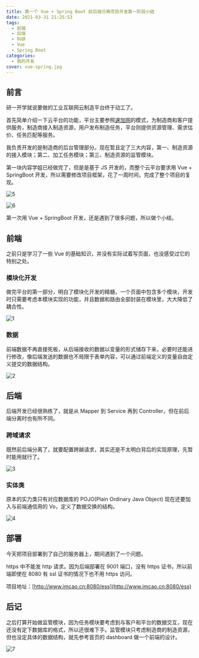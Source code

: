 ```yaml
---
title: 第一个 Vue + Spring Boot 前后端分离项目开发第一阶段小结
date: 2021-03-31 21:25:53
tags:
  - 前端
  - 后端
  - 科研
  - Vue
  - Spring Boot
categories:
  - 我的开发
cover: vue-spring.jpg
---
```


## 前言

研一开学就说要做的工业互联网云制造平台终于动工了。

首先简单介绍一下云平台的功能，平台主要参照[速加网](https://www.sogaa.net/)的模式，为制造商和客户提供服务，制造商接入制造资源，用户发布制造任务，平台则提供资源管理、需求估价、任务匹配等服务。

我负责开发的是制造商的后台管理部分。现在暂且定了三大内容，第一、制造资源的接入模块；第二、加工任务模块；第三、制造资源的监管模块。

第一块内容学姐已经做完了，但是是基于 JS 开发的，而整个云平台要求用 Vue + SpringBoot 开发，所以需要修改项目框架，花了一周时间，完成了整个项目的复现。

![5](source@/5.jpg)

![6](source@/6.jpg)

第一次用 Vue + SpringBoot 开发，还是遇到了很多问题，所以做个小结。

## 前端

之前只是学习了一些 Vue 的基础知识，并没有实际试着写页面，也没感受过它的特别之处。

### 模块化开发

做完平台的第一部分，明白了模块化开发的精髓，一个页面中包含多个模块，开发时只需要考虑本模块实现的功能，并且数据和路由全部封装在模块里，大大降低了耦合性。

![1](source@/1.jpg)

### 数据

前端数据不再直接死板，从后端接收的数据以变量的形式储存下来，必要时还能进行修改，像后端发送的数据也不局限于表单内容，可以通过前端定义的变量自由定义提交的数据结构。

![2](source@/2.jpg)

## 后端

后端开发已经很熟练了，就是从 Mapper 到 Service 再到 Controller，但在前后端分离时也有所不同。

### 跨域请求

既然前后端分离了，就要配置跨越请求，其实还是不太明白背后的实现原理，先暂时能用就行了。

![3](source@/3.jpg)

### 实体类

原本的实力类只有对应数据库的 POJO(Plain Ordinary Java Object) 现在还要加入与前端通信用的 Vo，定义了数据交换的结构。

![4](source@/4.jpg)

## 部署

今天把项目部署到了自己的服务器上，期间遇到了一个问题。

https 中不能发 http 请求。因为后端部署在 9001 端口，没有 https 证书，所以前端即使在 8080 有 ssl 证书的情况下也不用 https 访问。

项目地址：[http://www.imcao.cn:8080/ess](http://www.imcao.cn:8080/ess)

## 后记

之后打算开始做监管模块，因为任务模块要考虑到与客户和平台的数据交互，现在还没有定下数据库的格式，所以还很难下手。监管模块只考虑制造商的制造资源，但也没定具体的数据结构，就先参考首页的 dashboard 做一个前端的设计。

![7](source@/7.jpg)

